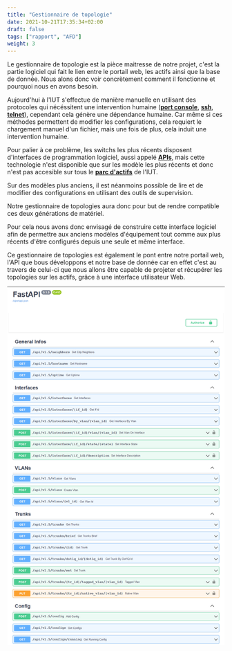 ```yaml
---
title: "Gestionnaire de topologie"
date: 2021-10-21T17:35:34+02:00
draft: false
tags: ["rapport", "AFD"]
weight: 3
---
```

Le gestionnaire de topologie est la pièce maitresse de notre projet, c'est la partie logiciel qui fait le lien entre le portail web, les actifs ainsi que la base de donnée.
Nous alons donc voir concrètement comment il fonctionne et pourquoi nous en avons besoin.

Aujourd'hui à l'IUT s'effectue de manière manuelle en utilisant des protocoles qui nécéssitent une intervention humaine (**[port console](../../../word_index/#port-console "port dédié à la configuration sur un équipement réseau")**, **[ssh](../word_index/#ssh "moyen de communication en réseau sécurisé")**, **[telnet](../../../word_index/#telnet "moyen de communication en réseau non sécurisé")**), cependant cela génère une dépendance humaine. Car même si ces méthodes permettent de modifier les configurations, cela requiert le chargement manuel d'un fichier, mais une fois de plus, cela induit une intervention humaine.

Pour palier à ce problème, les switchs les plus récents disposent d'interfaces de programmation logiciel, aussi appelé **[APIs](../../../word_index/#api "ensemble de fonction et de procédure créant une application")**, mais cette technologie n'est disponible que sur les modèle les plus récents et donc n'est pas accesible sur tous le **[parc d'actifs](../../../word_index/#parc-actifs "ensemble des équipements en productions sur un réseau")** de l'IUT.

Sur des modèles plus anciens, il est néanmoins possible de lire et de modifier des configurations en utilisant des outils de supervision.

Notre gestionnaire de topologies aura donc pour but de rendre compatible ces deux générations de matériel.

Pour cela nous avons donc envisagé de construire cette interface logiciel afin de permettre aux anciens modèles d'équipement tout comme aux plus récents d'être configurés depuis une seule et même interface.

Ce gestionnaire de topologies est également le pont entre notre portail web, l'API que bous développons et notre base de donnée car en effet c'est au travers de celui-ci que nous allons être capable de projeter et récupérer les topologies sur les actifs, grâce à une interface utilisateur Web.

![gestionnaire_de_topo.png](../../../images/gestionnaire_de_topo.png)